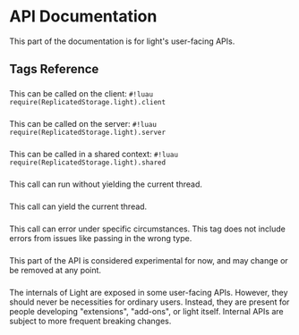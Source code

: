 # API Documentation

This part of the documentation is for light's user-facing APIs.

## Tags Reference

### <!-- b:client -->

This can be called on the client: `#!luau require(ReplicatedStorage.light).client`

### <!-- b:server -->

This can be called on the server: `#!luau require(ReplicatedStorage.light).server`

### <!-- b:shared -->

This can be called in a shared context: `#!luau require(ReplicatedStorage.light).shared`

### <!-- b:sync -->

This call can run without yielding the current thread.

### <!-- b:async -->

This call can yield the current thread.

### <!-- b:errors -->

This call can error under specific circumstances. This tag does not include errors from issues like passing in the wrong
type.

### <!-- b:experimental -->

This part of the API is considered experimental for now, and may change or be removed at any point.

### <!-- b:internal -->

The internals of Light are exposed in some user-facing APIs. However, they should never be necessities for ordinary users.
Instead, they are present for people developing "extensions", "add-ons", or light itself. Internal APIs are subject
to more frequent breaking changes.
